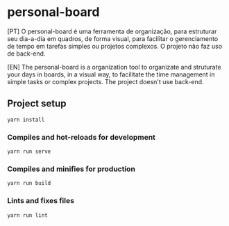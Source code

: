 # personal-board
[PT] O personal-board é uma ferramenta de organização, para estruturar seu dia-a-dia em quadros, de forma visual, para facilitar o gerenciamento de tempo em tarefas simples ou projetos complexos. O projeto não faz uso de back-end.

[EN] The personal-board is a organization tool to organizate and struturate your days in boards, in a visual way, to facilitate the time management in simple tasks or complex projects. The project doesn't use back-end.

## Project setup
```
yarn install
```

### Compiles and hot-reloads for development
```
yarn run serve
```

### Compiles and minifies for production
```
yarn run build
```

### Lints and fixes files
```
yarn run lint
```

